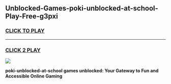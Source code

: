 
## Unblocked-Games-poki-unblocked-at-school-Play-Free-g3pxi
<h3>
<a href="https://premium76.site?title=poki-unblocked-at-school&ref=21A">CLICK TO PLAY</a></h3>
<hr>

<h3>
<a href="https://premium76.site?title=poki-unblocked-at-school&ref=21A">CLICK 2 PLAY</a>
  
</h3>

<a href="https://premium76.site?title=poki-unblocked-at-school&ref=21A"><img src="https://clearcache.store/games.png"></a>


**poki-unblocked-at-school games unblocked: Your Gateway to Fun and Accessible Online Gaming**
